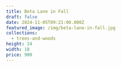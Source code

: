 ```yaml
---
title: Beta Lane in Fall
draft: false
date: 2024-11-05T09:21:00.000Z
featured_image: /img/beta-lane-in-fall.jpg
collections:
  - trees-and-woods
height: 24
width: 18
price: 900
---
```

